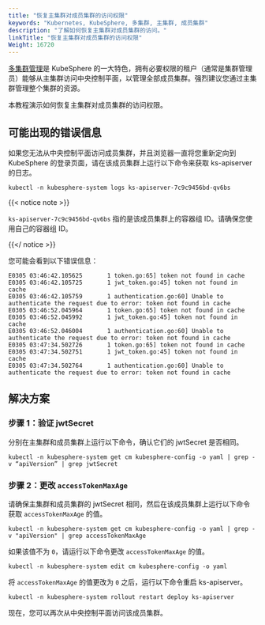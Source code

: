 ```yaml
---
title: "恢复主集群对成员集群的访问权限"
keywords: "Kubernetes, KubeSphere, 多集群, 主集群, 成员集群"
description: "了解如何恢复主集群对成员集群的访问。"
linkTitle: "恢复主集群对成员集群的访问权限"
Weight: 16720
---
```


[多集群管理](../../../multicluster-management/introduction/kubefed-in-kubesphere/)是 KubeSphere 的一大特色，拥有必要权限的租户（通常是集群管理员）能够从主集群访问中央控制平面，以管理全部成员集群。强烈建议您通过主集群管理整个集群的资源。

本教程演示如何恢复主集群对成员集群的访问权限。

## 可能出现的错误信息

如果您无法从中央控制平面访问成员集群，并且浏览器一直将您重新定向到 KubeSphere 的登录页面，请在该成员集群上运行以下命令来获取 ks-apiserver 的日志。

```
kubectl -n kubesphere-system logs ks-apiserver-7c9c9456bd-qv6bs
```

{{< notice note >}}

`ks-apiserver-7c9c9456bd-qv6bs` 指的是该成员集群上的容器组 ID。请确保您使用自己的容器组 ID。

{{</ notice >}}

您可能会看到以下错误信息：

```
E0305 03:46:42.105625       1 token.go:65] token not found in cache
E0305 03:46:42.105725       1 jwt_token.go:45] token not found in cache
E0305 03:46:42.105759       1 authentication.go:60] Unable to authenticate the request due to error: token not found in cache
E0305 03:46:52.045964       1 token.go:65] token not found in cache
E0305 03:46:52.045992       1 jwt_token.go:45] token not found in cache
E0305 03:46:52.046004       1 authentication.go:60] Unable to authenticate the request due to error: token not found in cache
E0305 03:47:34.502726       1 token.go:65] token not found in cache
E0305 03:47:34.502751       1 jwt_token.go:45] token not found in cache
E0305 03:47:34.502764       1 authentication.go:60] Unable to authenticate the request due to error: token not found in cache
```

## 解决方案

### 步骤 1：验证 jwtSecret

分别在主集群和成员集群上运行以下命令，确认它们的 jwtSecret 是否相同。

```
kubectl -n kubesphere-system get cm kubesphere-config -o yaml | grep -v “apiVersion” | grep jwtSecret
```

### 步骤 2：更改 `accessTokenMaxAge`

请确保主集群和成员集群的 jwtSecret 相同，然后在该成员集群上运行以下命令获取 `accessTokenMaxAge` 的值。

```
kubectl -n kubesphere-system get cm kubesphere-config -o yaml | grep -v "apiVersion" | grep accessTokenMaxAge
```

如果该值不为 `0`，请运行以下命令更改 `accessTokenMaxAge` 的值。

```
kubectl -n kubesphere-system edit cm kubesphere-config -o yaml
```

将 `accessTokenMaxAge` 的值更改为 `0` 之后，运行以下命令重启 ks-apiserver。

```
kubectl -n kubesphere-system rollout restart deploy ks-apiserver
```

现在，您可以再次从中央控制平面访问该成员集群。